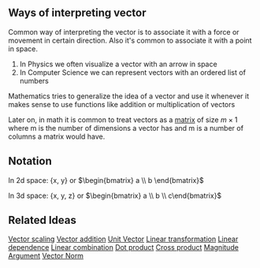 ## Ways of interpreting vector
Common way of interpreting the vector is to associate it with a force or movement in certain direction. Also it's common to associate it with a point in space.

1. In Physics we often visualize a vector with an arrow in space
2. In Computer Science we can represent vectors with an ordered list of numbers

Mathematics tries to generalize the idea of a vector and use it whenever it makes sense to use functions like addition or multiplication of vectors

Later on, in math it is common to treat vectors as a [matrix](matrix) of size $m \times 1$ where m is the number of dimensions a vector has and m is a number of columns a matrix would have.

## Notation
In 2d space: {x, y} or $\begin{bmatrix} a \\ b \end{bmatrix}$

In 3d space: {x, y, z} or $\begin{bmatrix} a \\ b \\ c\end{bmatrix}$

## Related Ideas
[Vector scaling](Vector%20scaling.md)
[Vector addition](Vector%20addition.md)
[Unit Vector](Unit%20Vector.md)
[Linear transformation](Linear%20transformation.md)
[Linear dependence](Linear%20dependence.md)
[Linear combination](Linear%20combination.md)
[Dot product](Dot%20product.md)
[Cross product](Cross%20product.md)
[Magnitude](Complex%20number.md#Magnitude|Magnitude)
[Argument](Complex%20number.md#Argument|Argument)
[Vector Norm](Vector%20Norm.md)
